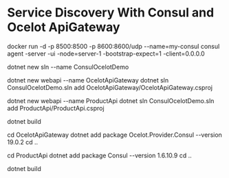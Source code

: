 # Service Discovery With Consul and Ocelot ApiGateway


docker run -d -p 8500:8500 -p 8600:8600/udp --name=my-consul consul agent -server -ui -node=server-1 -bootstrap-expect=1 -client=0.0.0.0


dotnet new sln --name ConsulOcelotDemo

dotnet new webapi --name OcelotApiGateway
dotnet sln ConsulOcelotDemo.sln add OcelotApiGateway/OcelotApiGateway.csproj

dotnet new webapi --name ProductApi
dotnet sln ConsulOcelotDemo.sln add ProductApi/ProductApi.csproj

dotnet build

cd OcelotApiGateway
dotnet add package Ocelot.Provider.Consul --version 19.0.2
cd ..

cd ProductApi
dotnet add package Consul --version 1.6.10.9
cd ..

dotnet build
